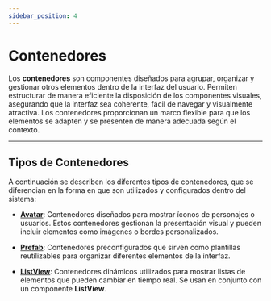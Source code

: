```yaml
---
sidebar_position: 4
---
```


# Contenedores

Los **contenedores** son componentes diseñados para agrupar, organizar y gestionar otros elementos dentro de la interfaz del usuario. Permiten estructurar de manera eficiente la disposición de los componentes visuales, asegurando que la interfaz sea coherente, fácil de navegar y visualmente atractiva. Los contenedores proporcionan un marco flexible para que los elementos se adapten y se presenten de manera adecuada según el contexto.

---

## Tipos de Contenedores

A continuación se describen los diferentes tipos de contenedores, que se diferencian en la forma en que son utilizados y configurados dentro del sistema:

- **[Avatar](avatar)**: Contenedores diseñados para mostrar íconos de personajes o usuarios. Estos contenedores gestionan la presentación visual y pueden incluir elementos como imágenes o bordes personalizados.

- **[Prefab](prefabs)**: Contenedores preconfigurados que sirven como plantillas reutilizables para organizar diferentes elementos de la interfaz.

- **[ListView](listview)**: Contenedores dinámicos utilizados para mostrar listas de elementos que pueden cambiar en tiempo real. Se usan en conjunto con un componente **ListView**.
